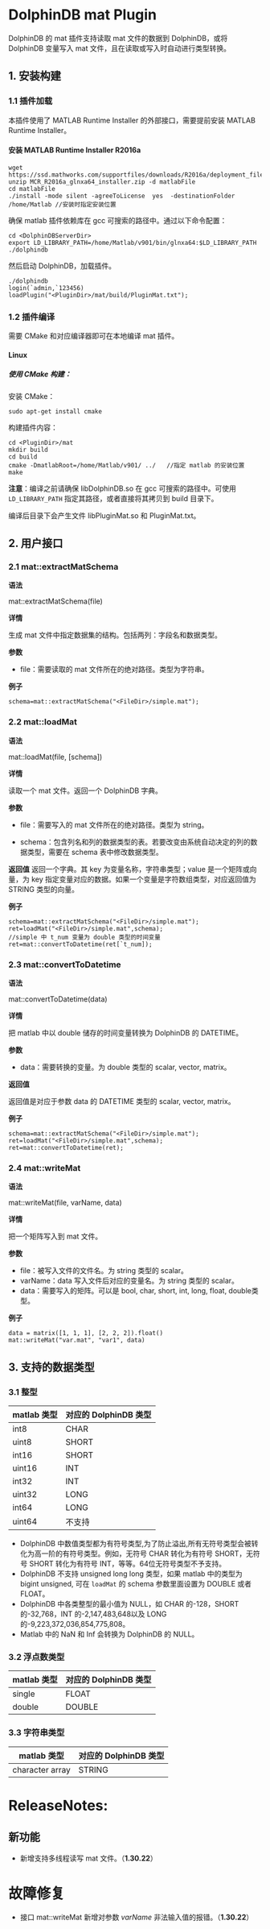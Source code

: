 # DolphinDB mat Plugin

DolphinDB 的 mat 插件支持读取 mat 文件的数据到 DolphinDB，或将 DolphinDB 变量写入 mat 文件，且在读取或写入时自动进行类型转换。

## 1. 安装构建

### 1.1 插件加载
本插件使用了 MATLAB Runtime Installer 的外部接口，需要提前安装 MATLAB Runtime Installer。
#### 安装 MATLAB Runtime Installer R2016a
```
wget https://ssd.mathworks.com/supportfiles/downloads/R2016a/deployment_files/R2016a/installers/glnxa64/MCR_R2016a_glnxa64_installer.zip
unzip MCR_R2016a_glnxa64_installer.zip -d matlabFile
cd matlabFile
./install -mode silent -agreeToLicense  yes  -destinationFolder  /home/Matlab //安装时指定安装位置
```
确保 matlab 插件依赖库在 gcc 可搜索的路径中。通过以下命令配置：
```
cd <DolphinDBServerDir>
export LD_LIBRARY_PATH=/home/Matlab/v901/bin/glnxa64:$LD_LIBRARY_PATH
./dolphindb
```
然后启动 DolphinDB，加载插件。
```
./dolphindb
login(`admin,`123456)
loadPlugin("<PluginDir>/mat/build/PluginMat.txt");
```

### 1.2 插件编译

需要 CMake 和对应编译器即可在本地编译 mat 插件。

#### Linux

##### 使用 CMake 构建：

安装 CMake：

```
sudo apt-get install cmake
```

构建插件内容：

```
cd <PluginDir>/mat
mkdir build
cd build
cmake -DmatlabRoot=/home/Matlab/v901/ ../   //指定 matlab 的安装位置
make
```

**注意**：编译之前请确保 libDolphinDB.so 在 gcc 可搜索的路径中。可使用 `LD_LIBRARY_PATH` 指定其路径，或者直接将其拷贝到 build 目录下。

编译后目录下会产生文件 libPluginMat.so 和 PluginMat.txt。

##  2. 用户接口

### 2.1 mat::extractMatSchema

**语法**

mat::extractMatSchema(file)

**详情**

生成 mat 文件中指定数据集的结构。包括两列：字段名和数据类型。

**参数**

* file：需要读取的 mat 文件所在的绝对路径。类型为字符串。

**例子**

```
schema=mat::extractMatSchema("<FileDir>/simple.mat");
```

### 2.2 mat::loadMat

**语法**

mat::loadMat(file, [schema])

**详情**

读取一个 mat 文件。返回一个 DolphinDB 字典。

**参数**
* file：需要写入的 mat 文件所在的绝对路径。类型为 string。

* schema：包含列名和列的数据类型的表。若要改变由系统自动决定的列的数据类型，需要在 schema 表中修改数据类型。

**返回值**
返回一个字典。其 key 为变量名称，字符串类型；value 是一个矩阵或向量，为 key 指定变量对应的数据。如果一个变量是字符数组类型，对应返回值为 STRING 类型的向量。

**例子**
```
schema=mat::extractMatSchema("<FileDir>/simple.mat");
ret=loadMat("<FileDir>/simple.mat",schema);
//simple 中 t_num 变量为 double 类型的时间变量
ret=mat::convertToDatetime(ret[`t_num]);
```

### 2.3 mat::convertToDatetime

**语法**

mat::convertToDatetime(data)

**详情**

把 matlab 中以 double 储存的时间变量转换为 DolphinDB 的 DATETIME。

**参数**

* data：需要转换的变量。为 double 类型的 scalar, vector, matrix。

**返回值**

返回值是对应于参数 data 的 DATETIME 类型的 scalar, vector, matrix。

**例子**
```
schema=mat::extractMatSchema("<FileDir>/simple.mat");
ret=loadMat("<FileDir>/simple.mat",schema);
ret=mat::convertToDatetime(ret);
```

### 2.4 mat::writeMat

**语法**

mat::writeMat(file, varName, data)

**详情**

把一个矩阵写入到 mat 文件。

**参数**

* file：被写入文件的文件名。为 string 类型的 scalar。
* varName：data 写入文件后对应的变量名。为 string 类型的 scalar。
* data：需要写入的矩阵。可以是 bool, char, short, int, long, float, double类型。

**例子**
```
data = matrix([1, 1, 1], [2, 2, 2]).float()
mat::writeMat("var.mat", "var1", data)
```

## 3. 支持的数据类型

### 3.1 整型

| matlab 类型         | 对应的 DolphinDB 类型 |
| ------------------ | :------------------ |
| int8            | CHAR                |
| uint8            | SHORT                |
| int16            | SHORT                |
| uint16            | INT                |
| int32            | INT                |
| uint32            | LONG                |
| int64                 | LONG               |
| uint64              | 不支持               |

* DolphinDB 中数值类型都为有符号类型,为了防止溢出,所有无符号类型会被转化为高一阶的有符号类型。例如，无符号 CHAR 转化为有符号 SHORT，无符号 SHORT 转化为有符号 INT，等等。64位无符号类型不予支持。
* DolphinDB 不支持 unsigned long long 类型，如果 matlab 中的类型为 bigint unsigned, 可在 `loadMat` 的 schema 参数里面设置为 DOUBLE 或者 FLOAT。
* DolphinDB 中各类整型的最小值为 NULL，如 CHAR 的-128，SHORT 的-32,768，INT 的-2,147,483,648以及 LONG 的-9,223,372,036,854,775,808。
* Matlab 中的 NaN 和 Inf 会转换为 DolphinDB 的 NULL。
### 3.2 浮点数类型

| matlab 类型 | 对应的 DolphinDB 类型 |
| ---------- | :------------------ |
| single     | FLOAT              |
| double     | DOUBLE              |

### 3.3 字符串类型

| matlab 类型         | 对应的 DolphinDB 类型 |
| ------------------- | :------------------ |
| character array   | STRING              |


# ReleaseNotes:

## 新功能

* 新增支持多线程读写 mat 文件。（**1.30.22**）

# 故障修复

* 接口 mat::writeMat 新增对参数 *varName* 非法输入值的报错。（**1.30.22**）
